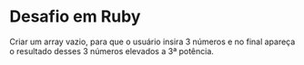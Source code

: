 # Desafio em Ruby
Criar um array vazio, para que o usuário insira 3 números e no final apareça o resultado desses 3 números elevados a 3ª potência.
